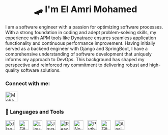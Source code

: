 <h1 align="center">🛹 I'm El Amri Mohamed</h1>
I am a software engineer with a passion for optimizing software processes. With a strong foundation in coding and adept problem-solving skills, my experience with APM tools like Dynatrace ensures seamless application functionality and continuous performance improvement. Having initially served as a backend engineer with Django and SpringBoot, I have a comprehensive understanding of software development that uniquely informs my approach to DevOps. This background has shaped my perspective and reinforced my commitment to delivering robust and high-quality software solutions.

<h3 align="left">Connect with me:</h3>
<p align="left">
<a href="[https://www.linkedin.com/in/m%D0%BEhamed-elamri/]" target="blank"><img align="center" src="https://raw.githubusercontent.com/rahuldkjain/github-profile-readme-generator/master/src/images/icons/Social/linked-in-alt.svg" alt="Mohamed El Amri" height="30" width="40" /></a>
</p>

### 🧰 Languages and Tools
<img align="left" alt="django" width="30px" style="padding-right:10px;" src="https://cdn.jsdelivr.net/gh/devicons/devicon/icons/django/django-plain.svg" />
<img align="left" alt="Git" width="30px" style="padding-right:10px;" src="https://cdn.jsdelivr.net/gh/devicons/devicon/icons/git/git-original.svg" />
<img align="left" alt="Linux" width="30px" style="padding-right:10px;" src="https://cdn.jsdelivr.net/gh/devicons/devicon/icons/linux/linux-original.svg" />
<img align="left" alt="JavaScript" width="30px" style="padding-right:10px;" src="https://cdn.jsdelivr.net/gh/devicons/devicon/icons/javascript/javascript-plain.svg" />
<img align="left" alt="React" width="30px" style="padding-right:10px;" src="https://cdn.jsdelivr.net/gh/devicons/devicon/icons/react/react-original.svg" />
<img align="left" alt="NodeJS" width="30px" style="padding-right:10px;" src="https://cdn.jsdelivr.net/gh/devicons/devicon/icons/nodejs/nodejs-original.svg" />
<img align="left" alt="Python" width="30px" style="padding-right:10px;" src="https://cdn.jsdelivr.net/gh/devicons/devicon/icons/python/python-plain.svg" />
<img align="left" alt="GitHub" width="30px" style="padding-right:10px;" src="https://cdn.jsdelivr.net/gh/devicons/devicon/icons/github/github-original.svg" />
<!--<img align="left" alt="Gitlab" width="30px" style="padding-right:10px;" src="https://cdn.jsdelivr.net/gh/devicons/devicon/icons/gitlab/gitlab-original.svg" />-->
<img align="left" alt="Ansible" width="30px" style="padding-right:10px;" src="https://cdn.jsdelivr.net/gh/devicons/devicon/icons/ansible/ansible-original.svg" />


